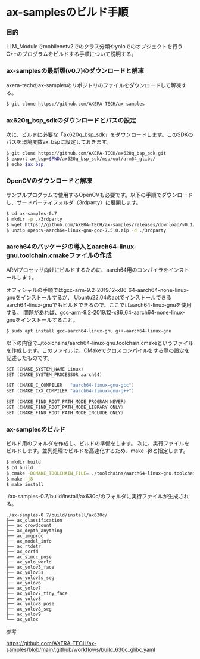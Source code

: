 # ax-samplesのビルド手順

### 目的
LLM_Moduleでmobilenetv2でのクラス分類やyoloでのオブジェクトを行うC++のプログラムをビルドする手順について説明する。


### ax-samplesの最新版(v0.7)のダウンロードと解凍
axera-techのax-samplesのリポジトリのファイルをダウンロードして解凍する。

```bash
$ git clone https://github.com/AXERA-TECH/ax-samples
```

### ax620q_bsp_sdkのダウンロードとパスの設定
次に、ビルドに必要な「ax620q_bsp_sdk」をダウンロードします。このSDKのパスを環境変数ax_bspに設定しておきます。


```bash
$ git clone https://github.com/AXERA-TECH/ax620q_bsp_sdk.git
$ export ax_bsp=$PWD/ax620q_bsp_sdk/msp/out/arm64_glibc/
$ echo $ax_bsp
```


### OpenCVのダウンロードと解凍
サンプルプログラムで使用するOpenCVも必要です。以下の手順でダウンロードし、サードパーティフォルダ（3rdparty）に展開します。

```bash
$ cd ax-samples-0.7
$ mkdir -p ./3rdparty
$ wget https://github.com/AXERA-TECH/ax-samples/releases/download/v0.1/opencv-aarch64-linux-gnu-gcc-7.5.0.zip
$ unzip opencv-aarch64-linux-gnu-gcc-7.5.0.zip -d ./3rdparty
```


### aarch64のパッケージの導入とaarch64-linux-gnu.toolchain.cmakeファイルの作成

ARMプロセッサ向けにビルドするために、aarch64用のコンパイラをインストールします。

オフィシャルの手順ではgcc-arm-9.2-2019.12-x86_64-aarch64-none-linux-gnuをインストールするが、
Ubuntu22.04のaptでインストールできるaarch64-linux-gnuでもビルドできるので、ここではaarch64-linux-gnuを使用する。
問題があれば、gcc-arm-9.2-2019.12-x86_64-aarch64-none-linux-gnuをインストールすること。

```
$ sudo apt install gcc-aarch64-linux-gnu g++-aarch64-linux-gnu
```

以下の内容で../toolchains/aarch64-linux-gnu.toolchain.cmakeというファイルを作成します。このファイルは、CMakeでクロスコンパイルをする際の設定を記述したものです。

```cpp
SET (CMAKE_SYSTEM_NAME Linux)
SET (CMAKE_SYSTEM_PROCESSOR aarch64)

SET (CMAKE_C_COMPILER   "aarch64-linux-gnu-gcc")
SET (CMAKE_CXX_COMPILER "aarch64-linux-gnu-g++")

SET (CMAKE_FIND_ROOT_PATH_MODE_PROGRAM NEVER)
SET (CMAKE_FIND_ROOT_PATH_MODE_LIBRARY ONLY)
SET (CMAKE_FIND_ROOT_PATH_MODE_INCLUDE ONLY)
```



### ax-samplesのビルド

ビルド用のフォルダを作成し、ビルドの準備をします。
次に、実行ファイルをビルドします。並列処理でビルドを高速化するため、make -j8と指定します。

```bash
$ mkdir build
$ cd build
$ cmake -DCMAKE_TOOLCHAIN_FILE=../toolchains/aarch64-linux-gnu.toolchain.cmake -DBSP_MSP_DIR=${ax_bsp}/ -DAXERA_TARGET_CHIP=ax630c ..
$ make -j8
$ make install
```


./ax-samples-0.7/build/install/ax630c/のフォルダに実行ファイルが生成される。

```
./ax-samples-0.7/build/install/ax630c/
├── ax_classification
├── ax_crowdcount
├── ax_depth_anything
├── ax_imgproc
├── ax_model_info
├── ax_rtdetr
├── ax_scrfd
├── ax_simcc_pose
├── ax_yolo_world
├── ax_yolov5_face
├── ax_yolov5s
├── ax_yolov5s_seg
├── ax_yolov6
├── ax_yolov7
├── ax_yolov7_tiny_face
├── ax_yolov8
├── ax_yolov8_pose
├── ax_yolov8_seg
├── ax_yolov9
└── ax_yolox
```


参考

https://github.com/AXERA-TECH/ax-samples/blob/main/.github/workflows/build_630c_glibc.yaml




